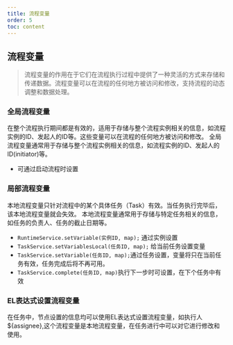 ```yaml
---
title: 流程变量
order: 5
toc: content
---
```



## 流程变量
> 流程变量的作用‌在于它们在流程执行过程中提供了一种灵活的方式来存储和传递数据。流程变量可以在流程的任何地方被访问和修改，支持流程的动态调整和数据处理。
### 全局流程变量
在整个流程执行期间都是有效的，适用于存储与整个流程实例相关的信息，如流程实例的ID、发起人的ID等。这些变量可以在流程的任何地方被访问和修改‌。
全局流程变量通常用于存储与整个流程实例相关的信息，如流程实例的ID、发起人的ID(initiator)等。
- 可通过启动流程时设置
### 局部流程变量
本地流程变量只针对流程中的某个具体任务（Task）有效。当任务执行完毕后，该本地流程变量就会失效。
本地流程变量通常用于存储与特定任务相关的信息，如任务的负责人、任务的截止日期等。
- `RuntimeService.setVariable(实例ID, map);` 通过实例设置
- `TaskService.setVariablesLocal(任务ID, map);` 给当前任务设置变量
- `TaskService.setVariable(任务ID, map);`通过任务设置，变量将只在当前任务有效，任务完成后将不再可用。
- `TaskService.complete(任务ID, map)`执行下一步时可设置，在下个任务中有效
### EL表达式设置流程变量
在任务中，节点设置的信息均可以使用EL表达式设置流程变量，如执行人${assignee},这个流程变量是本地流程变量，在任务进行中可以对它进行修改和使用。
